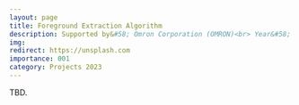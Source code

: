 ```yaml
---
layout: page
title: Foreground Extraction Algorithm
description: Supported by&#58; Omron Corporation (OMRON)<br> Year&#58; 2023 <br> Grant&#58; 125K(RMB) <br> Role&#58; PI
img:
redirect: https://unsplash.com
importance: 001
category: Projects 2023
---
```


TBD.

